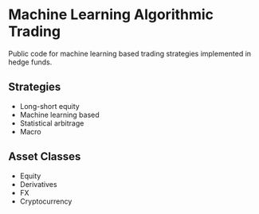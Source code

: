 # Machine Learning Algorithmic Trading

Public code for machine learning based trading strategies implemented in hedge funds.


## Strategies

* Long-short equity
* Machine learning based 
* Statistical arbitrage
* Macro

## Asset Classes
* Equity
* Derivatives
* FX
* Cryptocurrency



